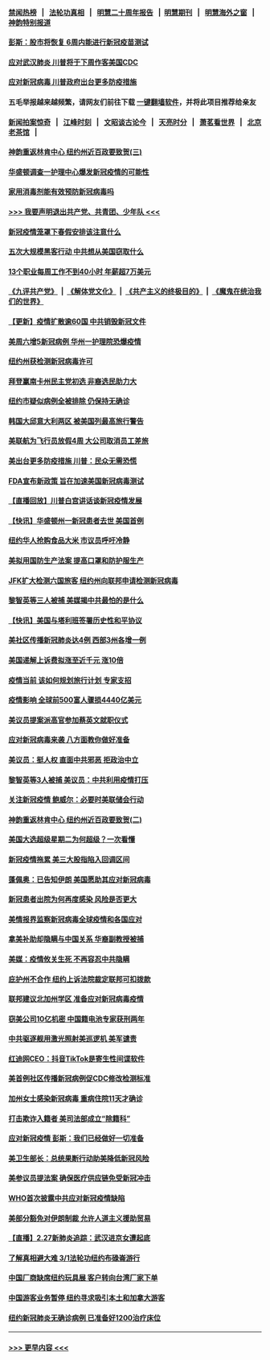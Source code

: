 #### [禁闻热榜](热点新闻.md?=0)  &nbsp;&nbsp;|&nbsp;&nbsp; [法轮功真相](https://github.com/gfw-breaker/truth/blob/master/README.md?=0) &nbsp;&nbsp;|&nbsp;&nbsp; [明慧二十周年报告](https://github.com/gfw-breaker/mh-reports/blob/master/README.md?=0) &nbsp;&nbsp;|&nbsp;&nbsp;[明慧期刊](https://github.com/gfw-breaker/mh-qikan) &nbsp;&nbsp;|&nbsp;&nbsp; [明慧海外之窗](https://github.com/gfw-breaker/mh-news/blob/master/README.md?=0) &nbsp;&nbsp;|&nbsp;&nbsp; [神韵特别报道](https://github.com/gfw-breaker/mh-news/blob/master/shenyun.md?=0)
#### [彭斯：股市将恢复 6周内能进行新冠疫苗测试](../pages/nsc412/n11907550.md?t=03020631) 
#### [应对武汉肺炎 川普将于下周作客美国CDC](../pages/nsc412/n11907493.md?t=03020631) 
#### [应对新冠病毒 川普政府出台更多防疫措施](../pages/nsc412/n11907354.md?t=03020631) 
#### 五毛举报越来越频繁，请网友们前往下载 [一键翻墙软件](https://github.com/gfw-breaker/ssr-accounts)，并将此项目推荐给亲友
#### [新闻拍案惊奇](https://github.com/gfw-breaker/banned-news/blob/master/pages/link4.md) &nbsp;&nbsp;|&nbsp;&nbsp; [江峰时刻](https://github.com/gfw-breaker/banned-news/blob/master/pages/link4.md) &nbsp;&nbsp;|&nbsp;&nbsp; [文昭谈古论今](https://github.com/gfw-breaker/banned-news/blob/master/pages/link4.md) &nbsp;&nbsp;|&nbsp;&nbsp; [天亮时分](https://github.com/gfw-breaker/banned-news/blob/master/pages/link4.md) &nbsp;&nbsp;|&nbsp;&nbsp; [萧茗看世界](https://github.com/gfw-breaker/banned-news/blob/master/pages/link4.md) &nbsp;&nbsp;|&nbsp;&nbsp; [北京老茶馆](https://github.com/gfw-breaker/banned-news/blob/master/pages/link4.md) &nbsp;&nbsp;|&nbsp;&nbsp; 
#### [神韵重返林肯中心 纽约州近百政要致贺(三)](../pages/nsc412/n11904356.md?t=03020631) 
#### [华盛顿调查一护理中心爆发新冠疫情的可能性](../pages/nsc412/n11907230.md?t=03020631) 
#### [家用消毒剂能有效预防新冠病毒吗](../pages/nsc412/n11905553.md?t=03020631) 
#### [>>> 我要声明退出共产党、共青团、少年队 <<<](https://github.com/begood0513/goodnews/blob/master/quit/letter.md) 
#### [新冠疫情笼罩下春假安排该注意什么](../pages/nsc412/n11906890.md?t=03020631) 
#### [五次大规模黑客行动 中共想从美国窃取什么](../pages/nsc412/n11899124.md?t=03020631) 
#### [13个职业每周工作不到40小时 年薪超7万美元](../pages/nsc412/n11893686.md?t=03020631) 
#### [《九评共产党》](https://github.com/begood0513/9ping.md/blob/master/README.md) &nbsp;|&nbsp; [《解体党文化》](../../../../jtdwh.md/blob/master/README.md)  &nbsp;|&nbsp; [《共产主义的终极目的》](../../../../gczydzjmd.md/blob/master/README.md) &nbsp;|&nbsp; [《魔鬼在统治我们的世界》](../../../../mgztzwmdsj.md/blob/master/README.md) 
#### [【更新】疫情扩散逾60国 中共销毁新冠文件](../pages/nsc412/n11890652.md?t=03020631) 
#### [美周六增5新冠病例 华州一护理院恐爆疫情](../pages/nsc412/n11905823.md?t=03020631) 
#### [纽约州获检测新冠病毒许可](../pages/nsc412/n11906069.md?t=03020631) 
#### [拜登赢南卡州民主党初选 非裔选民助力大](../pages/nsc412/n11905930.md?t=03020631) 
#### [纽约市疑似病例全被排除 仍保持无确诊](../pages/nsc412/n11906039.md?t=03020631) 
#### [韩国大邱意大利两区 被美国列最高旅行警告](../pages/nsc412/n11905944.md?t=03020631) 
#### [美联航为飞行员放假4周 大公司取消员工差旅](../pages/nsc412/n11905894.md?t=03020631) 
#### [美出台更多防疫措施 川普：民众无需恐慌](../pages/nsc412/n11905747.md?t=03020631) 
#### [FDA宣布新政策 旨在加速美国新冠病毒测试](../pages/nsc412/n11905693.md?t=03020631) 
#### [【直播回放】川普白宫讲话谈新冠疫情发展](../pages/nsc412/n11905588.md?t=03020631) 
#### [【快讯】华盛顿州一新冠患者去世 美国首例](../pages/nsc412/n11905571.md?t=03020631) 
#### [纽约华人抢购食品大米 市议员呼吁冷静](../pages/nsc412/n11904453.md?t=03020631) 
#### [美拟用国防生产法案 提高口罩和防护服生产](../pages/nsc412/n11905517.md?t=03020631) 
#### [JFK扩大检测六国旅客 纽约州向联邦申请检测新冠病毒](../pages/nsc412/n11905491.md?t=03020631) 
#### [黎智英等三人被捕 美媒揭中共最怕的是什么](../pages/nsc412/n11905316.md?t=03020631) 
#### [【快讯】美国与塔利班签署历史性和平协议](../pages/nsc412/n11905172.md?t=03020631) 
#### [美社区传播新冠肺炎达4例 西部3州各增一例](../pages/nsc412/n11904070.md?t=03020631) 
#### [美国递解上诉费拟涨至近千元  涨10倍](../pages/nsc412/n11904466.md?t=03020631) 
#### [疫情当前 该如何规划旅行计划 专家支招](../pages/nsc412/n11903865.md?t=03020631) 
#### [疫情影响 全球前500富人骤损4440亿美元](../pages/nsc412/n11904283.md?t=03020631) 
#### [美议员提案派高官参加蔡英文就职仪式](../pages/nsc412/n11904166.md?t=03020631) 
#### [应对新冠病毒来袭 八方面教你做好准备](../pages/nsc412/n11903736.md?t=03020631) 
#### [美议员：挺人权 直面中共邪恶 拒政治中立](../pages/nsc412/n11903790.md?t=03020631) 
#### [黎智英等3人被捕 美议员：中共利用疫情打压](../pages/nsc412/n11903768.md?t=03020631) 
#### [关注新冠疫情 鲍威尔：必要时美联储会行动](../pages/nsc412/n11903672.md?t=03020631) 
#### [神韵重返林肯中心 纽约州近百政要致贺(二)](../pages/nsc412/n11897500.md?t=03020631) 
#### [美国大选超级星期二为何超级？一次看懂](../pages/nsc412/n11903490.md?t=03020631) 
#### [新冠疫情拖累 美三大股指陷入回调区间](../pages/nsc412/n11903211.md?t=03020631) 
#### [蓬佩奥：已告知伊朗 美国愿助其应对新冠病毒](../pages/nsc412/n11903212.md?t=03020631) 
#### [新冠患者出院为何再度感染 风险是否更大](../pages/nsc412/n11903262.md?t=03020631) 
#### [美情报界监察新冠病毒全球疫情和各国应对](../pages/nsc412/n11903098.md?t=03020631) 
#### [拿美补助却隐瞒与中国关系 华裔副教授被捕](../pages/nsc412/n11901687.md?t=03020631) 
#### [美媒：疫情攸关生死 不再容忍中共隐瞒](../pages/nsc412/n11901694.md?t=03020631) 
#### [庇护州不合作  纽约上诉法院裁定联邦可扣拨款](../pages/nsc412/n11902238.md?t=03020631) 
#### [联邦建议北加州学区 准备应对新冠病毒疫情](../pages/nsc412/n11902448.md?t=03020631) 
#### [窃美公司10亿机密 中国籍电池专家获刑两年](../pages/nsc412/n11901996.md?t=03020631) 
#### [中共驱逐舰用激光照射美巡逻机 美军谴责](../pages/nsc412/n11901964.md?t=03020631) 
#### [红迪网CEO：抖音TikTok是寄生性间谍软件](../pages/nsc412/n11901675.md?t=03020631) 
#### [美首例社区传播新冠病例促CDC修改检测标准](../pages/nsc412/n11901490.md?t=03020631) 
#### [加州女士感染新冠病毒 重病住院11天才确诊](../pages/nsc412/n11901246.md?t=03020631) 
#### [打击欺诈入籍者 美司法部成立“除籍科”](../pages/nsc412/n11901364.md?t=03020631) 
#### [应对新冠疫情 彭斯：我们已经做好一切准备](../pages/nsc412/n11901268.md?t=03020631) 
#### [美卫生部长：总统果断行动助美降低新冠风险](../pages/nsc412/n11900906.md?t=03020631) 
#### [美参议员提法案 确保医疗供应链免受新冠冲击](../pages/nsc412/n11901144.md?t=03020631) 
#### [WHO首次披露中共应对新冠疫情缺陷](../pages/nsc412/n11900978.md?t=03020631) 
#### [美部分豁免对伊朗制裁 允许人道主义援助贸易](../pages/nsc412/n11900859.md?t=03020631) 
#### [【直播】2.27新肺炎追踪：武汉进京女遭起底](../pages/nsc412/n11900415.md?t=03020631) 
#### [了解真相避大难 3/1法轮功纽约布碌崙游行](../pages/nsc412/n11899501.md?t=03020631) 
#### [中国厂商缺席纽约玩具展  客户转向台湾厂家下单](../pages/nsc412/n11899505.md?t=03020631) 
#### [中国游客业务暂停  纽约寻求吸引本土和加拿大游客](../pages/nsc412/n11899492.md?t=03020631) 
#### [纽约新冠肺炎无确诊病例  已准备好1200治疗床位](../pages/nsc412/n11899474.md?t=03020631) 

----
#### [ >>> 更早内容 <<< ](../indexes/nsc412-earlier.md)
